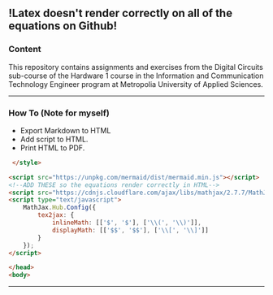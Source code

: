 ## !Latex doesn't render correctly on all of the equations on Github!

### Content
This repository contains assignments and exercises from the Digital Circuits sub-course of the Hardware 1 course in the Information and Communication Technology Engineer program at Metropolia University of Applied Sciences. 
___
### How To (Note for myself)
 
 - Export Markdown to HTML
 - Add script to HTML.
 - Print HTML to PDF.



```html
 </style>

<script src="https://unpkg.com/mermaid/dist/mermaid.min.js"></script>
<!--ADD THESE so the equations render correctly in HTML-->
<script src="https://cdnjs.cloudflare.com/ajax/libs/mathjax/2.7.7/MathJax.js?config=TeX-AMS_HTML"></script>
<script type="text/javascript">
    MathJax.Hub.Config({
        tex2jax: {
            inlineMath: [['$', '$'], ['\\(', '\\)']],
            displayMath: [['$$', '$$'], ['\\[', '\\]']]
        }
    });
</script>

</head>
<body>
```
___
